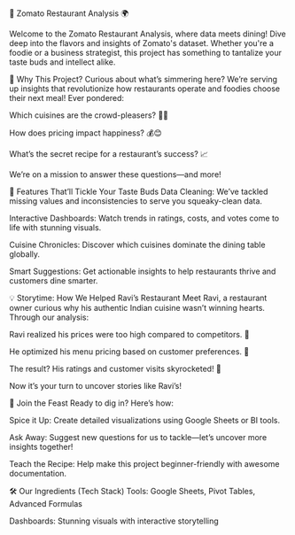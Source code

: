 🍴 Zomato Restaurant Analysis 🌍

Welcome to the Zomato Restaurant Analysis, where data meets dining! Dive deep into the flavors and insights of Zomato's dataset. Whether you're a foodie or a business strategist, this project has something to tantalize your taste buds and intellect alike.

🌟 Why This Project?
Curious about what’s simmering here? We’re serving up insights that revolutionize how restaurants operate and foodies choose their next meal! Ever pondered:

Which cuisines are the crowd-pleasers? 🌮🍝

How does pricing impact happiness? 💰😊

What’s the secret recipe for a restaurant’s success? 📈

We’re on a mission to answer these questions—and more!

🚀 Features That’ll Tickle Your Taste Buds
Data Cleaning: We’ve tackled missing values and inconsistencies to serve you squeaky-clean data.

Interactive Dashboards: Watch trends in ratings, costs, and votes come to life with stunning visuals.

Cuisine Chronicles: Discover which cuisines dominate the dining table globally.

Smart Suggestions: Get actionable insights to help restaurants thrive and customers dine smarter.

💡 Storytime: How We Helped Ravi’s Restaurant
Meet Ravi, a restaurant owner curious why his authentic Indian cuisine wasn’t winning hearts. Through our analysis:

Ravi realized his prices were too high compared to competitors. 💸

He optimized his menu pricing based on customer preferences. 📜

The result? His ratings and customer visits skyrocketed! 🚀

Now it’s your turn to uncover stories like Ravi’s!

🤝 Join the Feast
Ready to dig in? Here’s how:

Spice it Up: Create detailed visualizations using Google Sheets or BI tools.

Ask Away: Suggest new questions for us to tackle—let’s uncover more insights together!

Teach the Recipe: Help make this project beginner-friendly with awesome documentation.

🛠 Our Ingredients (Tech Stack)
Tools: Google Sheets, Pivot Tables, Advanced Formulas

Dashboards: Stunning visuals with interactive storytelling
